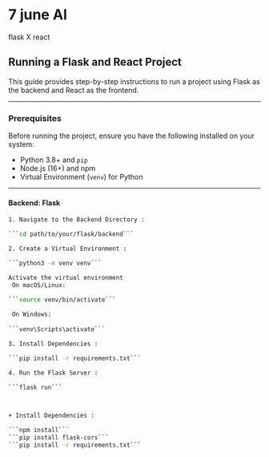 # 7 june AI 
 flask X react
## Running a Flask and React Project

This guide provides step-by-step instructions to run a project using Flask as the backend and React as the frontend.

---

### Prerequisites
Before running the project, ensure you have the following installed on your system:

- Python 3.8+ and `pip`
- Node.js (16+) and npm 
- Virtual Environment (`venv`) for Python

---

#### Backend: Flask
```bash
1. Navigate to the Backend Directory :

```cd path/to/your/flask/backend```

2. Create a Virtual Environment :

```python3 -m venv venv```

Activate the virtual environment
 On macOS/Linux:
 
```source venv/bin/activate```

 On Windows:
 
```venv\Scripts\activate```

3. Install Dependencies :

```pip install -r requirements.txt```

4. Run the Flask Server :

```flask run```



+ Install Dependencies :

```npm install```
```pip install flask-cors```
```pip install -r requirements.txt```





